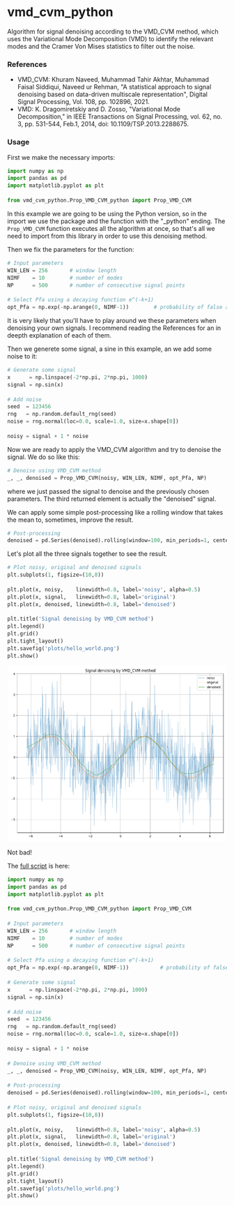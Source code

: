 # vmd_cvm_python

Algorithm for signal denoising according to the VMD_CVM method, which uses the Variational Mode Decomposition (VMD) to identify the relevant modes and the Cramer Von Mises statistics to filter out the noise.

### References
+ VMD_CVM:    Khuram Naveed, Muhammad Tahir Akhtar, Muhammad Faisal Siddiqui, Naveed ur Rehman, "A statistical approach to signal denoising based on data-driven multiscale representation", Digital Signal Processing, Vol. 108, pp. 102896, 2021.
+ VMD:        K. Dragomiretskiy and D. Zosso, "Variational Mode Decomposition," in IEEE Transactions on Signal Processing, vol. 62, no. 3, pp. 531-544, Feb.1, 2014, doi: 10.1109/TSP.2013.2288675.

### Usage
First we make the necessary imports:
```python
import numpy as np
import pandas as pd
import matplotlib.pyplot as plt

from vmd_cvm_python.Prop_VMD_CVM_python import Prop_VMD_CVM
```
In this example we are going to be using the Python version, so in the import we use the package and the function with the "_python" ending. The `Prop_VMD_CVM` function executes all the algorithm at once, so that's all we need to import from this library in order to use this denoising method.

Then we fix the parameters for the function:
```python
# Input parameters
WIN_LEN = 256       # window length
NIMF    = 10        # number of modes
NP      = 500       # number of consecutive signal points

# Select Pfa using a decaying function e^(-k+1)
opt_Pfa = np.exp(-np.arange(0, NIMF-1))        # probability of false activation
```
It is very likely that you'll have to play around we these parameters when denoising your own signals. I recommend reading the References for an in deepth explanation of each of them.

Then we generete some signal, a sine in this example, an we add some noise to it:
```python
# Generate some signal
x      = np.linspace(-2*np.pi, 2*np.pi, 1000)
signal = np.sin(x)

# Add noise
seed  = 123456
rng   = np.random.default_rng(seed)
noise = rng.normal(loc=0.0, scale=1.0, size=x.shape[0])

noisy = signal + 1 * noise
```
Now we are ready to apply the VMD_CVM algorithm and try to denoise the signal. We do so like this:
```python
# Denoise using VMD_CVM method
_, _, denoised = Prop_VMD_CVM(noisy, WIN_LEN, NIMF, opt_Pfa, NP)
```
where we just passed the signal to denoise and the previously chosen parameters. The third returned element is actually the "denoised" signal. 

We can apply some simple post-processing like a rolling window that takes the mean to, sometimes, improve the result.
```python
# Post-processing
denoised = pd.Series(denoised).rolling(window=100, min_periods=1, center=True).mean()
```

Let's plot all the three signals together to see the result.
```python
# Plot noisy, original and denoised signals
plt.subplots(1, figsize=(10,8))

plt.plot(x, noisy,    linewidth=0.8, label='noisy', alpha=0.5)
plt.plot(x, signal,   linewidth=0.8, label='original')
plt.plot(x, denoised, linewidth=0.8, label='denoised')

plt.title('Signal denoising by VMD_CVM method')
plt.legend()
plt.grid()
plt.tight_layout()
plt.savefig('plots/hello_world.png')
plt.show()
```
![hello world denoising with VMD_CVM method](https://github.com/albertoCCz/vmd_cvm_python/blob/master/plots/hello_world.png)

Not bad!

The [full script](https://github.com/albertoCCz/vmd_cvm_python/blob/master/hello_world-vmd_cvm.py) is here:
```python
import numpy as np
import pandas as pd
import matplotlib.pyplot as plt

from vmd_cvm_python.Prop_VMD_CVM_python import Prop_VMD_CVM

# Input parameters
WIN_LEN = 256       # window length
NIMF    = 10        # number of modes
NP      = 500       # number of consecutive signal points

# Select Pfa using a decaying function e^(-k+1)
opt_Pfa = np.exp(-np.arange(0, NIMF-1))          # probability of false activation

# Generate some signal
x      = np.linspace(-2*np.pi, 2*np.pi, 1000)
signal = np.sin(x)

# Add noise
seed  = 123456
rng   = np.random.default_rng(seed)
noise = rng.normal(loc=0.0, scale=1.0, size=x.shape[0])

noisy = signal + 1 * noise

# Denoise using VMD_CVM method
_, _, denoised = Prop_VMD_CVM(noisy, WIN_LEN, NIMF, opt_Pfa, NP)

# Post-processing
denoised = pd.Series(denoised).rolling(window=100, min_periods=1, center=True).mean()

# Plot noisy, original and denoised signals
plt.subplots(1, figsize=(10,8))

plt.plot(x, noisy,    linewidth=0.8, label='noisy', alpha=0.5)
plt.plot(x, signal,   linewidth=0.8, label='original')
plt.plot(x, denoised, linewidth=0.8, label='denoised')

plt.title('Signal denoising by VMD_CVM method')
plt.legend()
plt.grid()
plt.tight_layout()
plt.savefig('plots/hello_world.png')
plt.show()
```